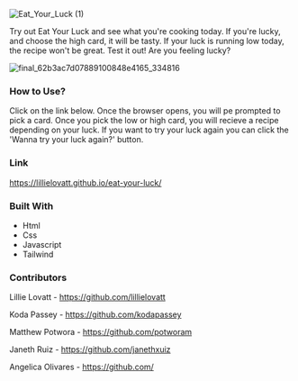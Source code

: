 ![Eat_Your_Luck (1)](https://user-images.githubusercontent.com/104476257/175168592-f63a203f-470b-4620-8697-83bcb16caaa1.png)

Try out Eat Your Luck and see what you're cooking today. If you're lucky, and choose the high card, it will be tasty. If your luck is running low today, the recipe won't be great. Test it out! Are you feeling lucky? 


![final_62b3ac7d07889100848e4165_334816](https://user-images.githubusercontent.com/104476257/175180323-13f03636-cf5c-48f7-9d6a-7d7b7c4fa831.gif)

### How to Use?
Click on the link below. Once the browser opens, you will pe prompted to pick a card. Once you pick the low or high card, you will recieve a recipe depending on your luck. If you want to try your luck again you can click the 'Wanna try your luck again?' button. 

### Link
https://lillielovatt.github.io/eat-your-luck/

### Built With
* Html
* Css
* Javascript
* Tailwind 

### Contributors
Lillie Lovatt - https://github.com/lillielovatt   

Koda Passey - https://github.com/kodapassey

Matthew Potwora - https://github.com/potworam  

Janeth Ruiz - https://github.com/janethxuiz   

Angelica Olivares - https://github.com/
